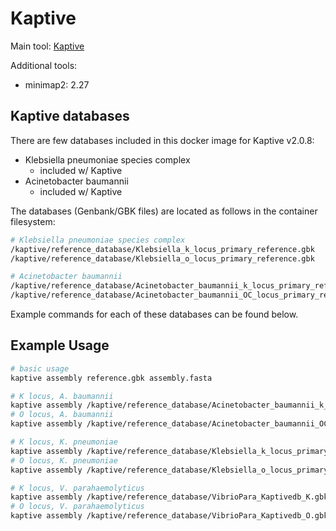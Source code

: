 # Kaptive

Main tool: [Kaptive](https://github.com/klebgenomics/Kaptive)

Additional tools:

- minimap2: 2.27

## Kaptive databases

There are few databases included in this docker image for Kaptive v2.0.8:

- Klebsiella pneumoniae species complex
  - included w/ Kaptive
- Acinetobacter baumannii
  - included w/ Kaptive

The databases (Genbank/GBK files) are located as follows in the container filesystem:

```bash
# Klebsiella pneumoniae species complex
/kaptive/reference_database/Klebsiella_k_locus_primary_reference.gbk
/kaptive/reference_database/Klebsiella_o_locus_primary_reference.gbk

# Acinetobacter baumannii
/kaptive/reference_database/Acinetobacter_baumannii_k_locus_primary_reference.gbk
/kaptive/reference_database/Acinetobacter_baumannii_OC_locus_primary_reference.gbk

```

Example commands for each of these databases can be found below.

## Example Usage

```bash
# basic usage
kaptive assembly reference.gbk assembly.fasta

# K locus, A. baumannii
kaptive assembly /kaptive/reference_database/Acinetobacter_baumannii_k_locus_primary_reference.gbk assembly.fasta
# O locus, A. baumannii
kaptive assembly /kaptive/reference_database/Acinetobacter_baumannii_OC_locus_primary_reference.gbk assembly.fasta

# K locus, K. pneumoniae
kaptive assembly /kaptive/reference_database/Klebsiella_k_locus_primary_reference.gbk assembly.fasta
# O locus, K. pneumoniae
kaptive assembly /kaptive/reference_database/Klebsiella_o_locus_primary_reference.gbk assembly.fasta

# K locus, V. parahaemolyticus
kaptive assembly /kaptive/reference_database/VibrioPara_Kaptivedb_K.gbk assembly.fasta
# O locus, V. parahaemolyticus
kaptive assembly /kaptive/reference_database/VibrioPara_Kaptivedb_O.gbk assembly.fasta
```